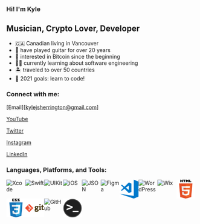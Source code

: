 ### Hi! I'm Kyle

## Musician, Crypto Lover, Developer

- 🇨🇦 Canadian living in Vancouver
- 🎸 have played guitar for over 20 years
- 🦍 interested in Bitcoin since the beginning
- 👨‍💻 currently learning about software engineering
- 🏝 traveled to over 50 countries
- 📕 2021 goals: learn to code!

### Connect with me:

[Email][kylejsherrington@gmail.com]

[YouTube][youtube]

[Twitter][twitter]

[Instagram][instagram]

[LinkedIn][linkedin]

### Languages, Platforms, and Tools:

<img align="left" alt="Xcode" width="50px" src="https://img.icons8.com/nolan/64/xcode.png"/>
<img align="left" alt="Swift" width="50px" src="https://img.icons8.com/plasticine/100/000000/swift--v2.png"/>
<img align="left" alt="UIKit" width="50px" src="https://img.icons8.com/windows/32/000000/uikit.png"/>
<img align="left" alt="iOS" width="50px"  src="https://img.icons8.com/nolan/64/ios-logo.png"/>
<img align="left" alt="JSON" width="50px"  src="https://img.icons8.com/nolan/64/json.png"/>
<img align="left" alt="Figma" width="50px" src="https://img.icons8.com/windows/32/000000/figma.png"/>
<img align="left" alt="Visual Studio Code" width="50px" src="https://raw.githubusercontent.com/github/explore/80688e429a7d4ef2fca1e82350fe8e3517d3494d/topics/visual-studio-code/visual-studio-code.png" />
<img align="left" alt="WordPress" width="50px" src="https://img.icons8.com/doodle/48/000000/wordpress--v1.png"/>
<img align="left" alt="Wix" width="50px" src="https://img.icons8.com/windows/96/000000/wix.png"/>
<img align="left" alt="HTML5" width="50px" src="https://raw.githubusercontent.com/github/explore/80688e429a7d4ef2fca1e82350fe8e3517d3494d/topics/html/html.png" />
<img align="left" alt="CSS3" width="50px" src="https://raw.githubusercontent.com/github/explore/80688e429a7d4ef2fca1e82350fe8e3517d3494d/topics/css/css.png" />
<img align="left" alt="Git" width="50px" src="https://raw.githubusercontent.com/github/explore/80688e429a7d4ef2fca1e82350fe8e3517d3494d/topics/git/git.png" />
<img align="left" alt="GitHub" width="50px"  src="https://img.icons8.com/plasticine/100/000000/github.png"/>
<img align="left" alt="Terminal" width="50px" src="https://raw.githubusercontent.com/github/explore/80688e429a7d4ef2fca1e82350fe8e3517d3494d/topics/terminal/terminal.png" />

<br />
<br />

[youtube]: https://www.youtube.com/c/kylesherrington
[twitter]: https://www.twitter.com/kylesherrington
[instagram]: https://www.instagram.com/kyle_sherrington
[linkedin]: https://www.linkedin.com/in/kylesherrington

